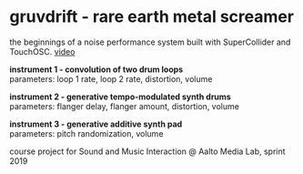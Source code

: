 # gruvdrift - rare earth metal screamer

the beginnings of a noise performance system built with SuperCollider and TouchOSC. [video](https://youtu.be/xOYm6w34aw8)

**instrument 1 - convolution of two drum loops**  
parameters: loop 1 rate, loop 2 rate, distortion, volume

**instrument 2 - generative tempo-modulated synth drums**  
parameters: flanger delay, flanger amount, distortion, volume

**instrument 3 - generative additive synth pad**  
parameters: pitch randomization, volume

course project for Sound and Music Interaction @ Aalto Media Lab, sprint 2019